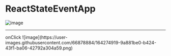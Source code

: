# ReactStateEventApp
![image](https://user-images.githubusercontent.com/66878884/164274779-115f561e-79c3-42b9-9477-d0fa7323860a.png)
<hr>
onClick
![image](https://user-images.githubusercontent.com/66878884/164274919-9a881be0-b424-43f1-ba06-42792a304a59.png)

